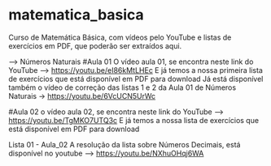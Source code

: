 # matematica_basica
Curso de Matemática Básica, com vídeos pelo YouTube e listas de exercícios em PDF, que poderão ser extraídos aqui.

--> Números Naturais 
#Aula 01
O vídeo aula 01, se encontra neste link do YouTube --> https://youtu.be/eI86kMtLHEc 
E já temos a nossa primeira lista de exercícios que está disponível em PDF para download
Já está disponível também o vídeo de correção das listas 1 e 2 da Aula 01 de 
Números Naturais -> https://youtu.be/6VcUCN5UrWc

#Aula 02
o vídeo aula 02, se encontra neste link do YouTube --> https://youtu.be/TgMKO7UTQ3c
E já temos a nossa lista de exercícios que está disponível em PDF para download

Lista 01 - Aula_02
A resolução da lista sobre Números Decimais, está disponível no youtube --> https://youtu.be/NXhuOHqj6WA

